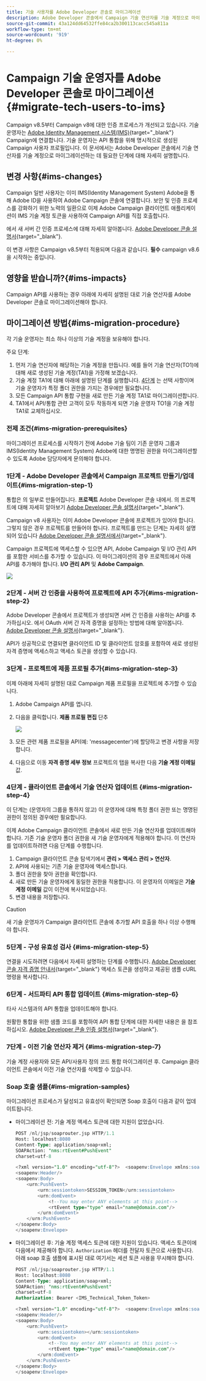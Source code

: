 ```yaml
---
title: 기술 사용자를 Adobe Developer 콘솔로 마이그레이션
description: Adobe Developer 콘솔에서 Campaign 기술 연산자를 기술 계정으로 마이그레이션하는 방법을 알아봅니다
source-git-commit: 43a124dd64532ffe84ca2b300113cacc545a811a
workflow-type: tm+mt
source-wordcount: '919'
ht-degree: 0%

---
```


# Campaign 기술 운영자를 Adobe Developer 콘솔로 마이그레이션 {#migrate-tech-users-to-ims}

Campaign v8.5부터 Campaign v8에 대한 인증 프로세스가 개선되고 있습니다. 기술 운영자는 [Adobe Identity Management 시스템(IMS)](https://helpx.adobe.com/enterprise/using/identity.html){target="_blank"} Campaign에 연결합니다. 기술 운영자는 API 통합을 위해 명시적으로 생성된 Campaign 사용자 프로필입니다. 이 문서에서는 Adobe Developer 콘솔에서 기술 연산자를 기술 계정으로 마이그레이션하는 데 필요한 단계에 대해 자세히 설명합니다.

## 변경 사항{#ims-changes}

Campaign 일반 사용자는 이미 IMS(Identity Management System) Adobe을 통해 Adobe ID을 사용하여 Adobe Campaign 콘솔에 연결합니다. 보안 및 인증 프로세스를 강화하기 위한 노력의 일환으로 이제 Adobe Campaign 클라이언트 애플리케이션이 IMS 기술 계정 토큰을 사용하여 Campaign API를 직접 호출합니다.

에서 새 서버 간 인증 프로세스에 대해 자세히 알아봅니다. [Adobe Developer 콘솔 설명서](https://developer.adobe.com/developer-console/docs/guides/authentication/ServerToServerAuthentication/){target="_blank"}.

이 변경 사항은 Campaign v8.5부터 적용되며 다음과 같습니다. **필수** campaign v8.6을 시작하는 중입니다.


## 영향을 받습니까?{#ims-impacts}

Campaign API를 사용하는 경우 아래에 자세히 설명된 대로 기술 연산자를 Adobe Developer 콘솔로 마이그레이션해야 합니다.

## 마이그레이션 방법{#ims-migration-procedure}

각 기술 운영자는 최소 하나 이상의 기술 계정을 보유해야 합니다.

주요 단계:

1. 먼저 기술 연산자에 해당하는 기술 계정을 만듭니다. 예를 들어 기술 연산자(TO1)에 대해 새로 생성된 기술 계정(TA1)을 가정해 보겠습니다.
1. 기술 계정 TA1에 대해 아래에 설명된 단계를 실행합니다.
   [4단계](#ims-migration-step-4) 는 선택 사항이며 기술 운영자가 특정 폴더 권한을 가지는 경우에만 필요합니다.
1. 모든 Campaign API 통합 구현을 새로 만든 기술 계정 TA1로 마이그레이션합니다.
1. TA1에서 API/통합 관련 고객이 모두 작동하게 되면 기술 운영자 TO1을 기술 계정 TA1로 교체하십시오.

### 전제 조건{#ims-migration-prerequisites}

마이그레이션 프로세스를 시작하기 전에 Adobe 기술 팀이 기존 운영자 그룹과 IMS(Identity Management System) Adobe에 대한 명명된 권한을 마이그레이션할 수 있도록 Adobe 담당자에게 문의해야 합니다.

### 1단계 - Adobe Developer 콘솔에서 Campaign 프로젝트 만들기/업데이트{#ims-migration-step-1}

통합은 의 일부로 만들어집니다. **프로젝트** Adobe Developer 콘솔 내에서. 의 프로젝트에 대해 자세히 알아보기 [Adobe Developer 콘솔 설명서](https://developer.adobe.com/developer-console/docs/guides/projects/){target="_blank"}.

Campaign v8 사용자는 이미 Adobe Developer 콘솔에 프로젝트가 있어야 합니다. 그렇지 않은 경우 프로젝트를 만들어야 합니다. 프로젝트를 만드는 단계는 자세히 설명되어 있습니다 [Adobe Developer 콘솔 설명서에서](https://developer.adobe.com/developer-console/docs/guides/getting-started/){target="_blank"}.

Campaign 프로젝트에 액세스할 수 있으면 API, Adobe Campaign 및 I/O 관리 API를 포함한 서비스를 추가할 수 있습니다. 이 마이그레이션의 경우 프로젝트에서 아래 API를 추가해야 합니다. **I/O 관리 API** 및 **Adobe Campaign**.

![](assets/do-not-localize/ims-products-and-services.png)


### 2단계 - 서버 간 인증을 사용하여 프로젝트에 API 추가{#ims-migration-step-2}

Adobe Developer 콘솔에서 프로젝트가 생성되면 서버 간 인증을 사용하는 API를 추가하십시오. 에서 OAuth 서버 간 자격 증명을 설정하는 방법에 대해 알아봅니다. [Adobe Developer 콘솔 설명서](https://developer.adobe.com/developer-console/docs/guides/authentication/ServerToServerAuthentication/implementation/){target="_blank"}.

API가 성공적으로 연결되면 클라이언트 ID 및 클라이언트 암호를 포함하여 새로 생성된 자격 증명에 액세스하고 액세스 토큰을 생성할 수 있습니다.

### 3단계 - 프로젝트에 제품 프로필 추가{#ims-migration-step-3}

이제 아래에 자세히 설명된 대로 Campaign 제품 프로필을 프로젝트에 추가할 수 있습니다.

1. Adobe Campaign API를 엽니다.
1. 다음을 클릭합니다. **제품 프로필 편집** 단추

   ![](assets/do-not-localize/ims-edit-api.png)

1. 모든 관련 제품 프로필을 API(예: &#39;messagecenter&#39;)에 할당하고 변경 사항을 저장합니다.
1. 다음으로 이동 **자격 증명 세부 정보** 프로젝트의 탭을 복사한 다음 **기술 계정 이메일** 값.

### 4단계 - 클라이언트 콘솔에서 기술 연산자 업데이트 {#ims-migration-step-4}

이 단계는 (운영자의 그룹을 통하지 않고) 이 운영자에 대해 특정 폴더 권한 또는 명명된 권한이 정의된 경우에만 필요합니다.

이제 Adobe Campaign 클라이언트 콘솔에서 새로 만든 기술 연산자를 업데이트해야 합니다. 기존 기술 운영자 폴더 권한을 새 기술 운영자에게 적용해야 합니다.
이 연산자를 업데이트하려면 다음 단계를 수행합니다.

1. Campaign 클라이언트 콘솔 탐색기에서 **관리 > 액세스 관리 > 연산자**.
1. API에 사용되는 기존 기술 운영자에 액세스합니다.
1. 폴더 권한을 찾아 권한을 확인합니다.
1. 새로 만든 기술 운영자에게 동일한 권한을 적용합니다. 이 운영자의 이메일은 **기술 계정 이메일** 값이 이전에 복사되었습니다.
1. 변경 내용을 저장합니다.


>[!CAUTION]
>
>새 기술 운영자가 Campaign 클라이언트 콘솔에 추가할 API 호출을 하나 이상 수행해야 합니다.
>

<!--

>[!CAUTION]
>
>After updating the authentication type for the technical operator, all API integrations with this technical operator will stop working. You must [update your API integrations](#ims-migration-step-6). 

To update the technical operator authentication mode to IMS, follow these steps:

1. From Campaign Client Console explorer, browse to the **Administration > Access Management > Operators**.
1. Edit the existing technical operator used for APIs.
1. Replace the **Name (login)** of this technical operator by the technical account email retrieved earlier.
1. Browse to the **Edit** button on the top left beside **File**, and select **Edit the XML source**.
1. Update the authentication mode to `ims`, as follows:

    ```javascript
    <operator 
    ...
        <access authenticationType="ims" ...
        ...
        </access>
    ...
    </operator>
    ```

1. Save your changes.

You can also update the technical operator programmatically, using SQL scripts or Campaign APIs. These modes help you automate the steps which update operator's name with associated Technical account email address and/or authentication type. 

* Use the following **SQL Script** to replace operator's name with associated email:

    ```sql
    UPDATE xtkoperator
    SET sauthenticationtype = 'ims',
            sname = '{email}'
    WHERE sname = '{name}' AND itype = 0;
    ```

* Use the following `queryDef.ExecuteQuery` **Campaign API** to fetch id of an operator for given technical operator:

    ```javascript
    <?xml version="1.0" encoding="utf-8"?>
    <soap:Envelope xmlns:soap="http://schemas.xmlsoap.org/soap/envelope/">
        <soap:Body>
            <ExecuteQuery xmlns="urn:xtk:queryDef">
                <sessiontoken>{session_token}</sessiontoken>
                <entity>
                    <queryDef schema="xtk:operator" operation="select">
                        <select>
                            <node expr="@id"/>
                        </select>
                        <where>
                            <condition expr="@name='{name}'"/>
                            <condition expr="@type=0"/>
                        </where>
                    </queryDef>
                </entity>
            </ExecuteQuery>
        </soap:Body>
    </soap:Envelope>
    ```

* Use the following `session.Write` **Campaign API** to update name with given technical account email address:

    ```javascript
    <?xml version="1.0" encoding="utf-8"?>
    <soap:Envelope xmlns:soap="http://schemas.xmlsoap.org/soap/envelope/">
        <soap:Body>
            <Write xmlns="urn:xtk:session">
                <sessiontoken>{session_token}</sessiontoken>
                <domDoc xsi:type='ns:Element' SOAP-ENV:encodingStyle='http://xml.apache.org/xml-soap/literalxml'>
                    <operator _operation="update" id="{id}" name="{email}" xtkschema="xtk:operator">
                        <access authenticationType="ims" />
                    </operator>
                </domDoc>
            </Write>
        </soap:Body>
    </soap:Envelope>
    ```
-->

### 5단계 - 구성 유효성 검사 {#ims-migration-step-5}

연결을 시도하려면 다음에서 자세히 설명하는 단계를 수행합니다. [Adobe Developer 콘솔 자격 증명 안내서](https://developer.adobe.com/developer-console/docs/guides/authentication/ServerToServerAuthentication/implementation/#generate-access-tokens){target="_blank"} 액세스 토큰을 생성하고 제공된 샘플 cURL 명령을 복사합니다.


### 6단계 - 서드파티 API 통합 업데이트 {#ims-migration-step-6}

타사 시스템과의 API 통합을 업데이트해야 합니다.

원활한 통합을 위한 샘플 코드를 포함하여 API 통합 단계에 대한 자세한 내용은 을 참조하십시오. [Adobe Developer 콘솔 인증 설명서](https://developer.adobe.com/developer-console/docs/guides/authentication/ServerToServerAuthentication/){target="_blank"}.


### 7단계 - 이전 기술 연산자 제거 {#ims-migration-step-7}


기술 계정 사용자와 모든 API/사용자 정의 코드 통합 마이그레이션 후. Campaign 클라이언트 콘솔에서 이전 기술 연산자를 삭제할 수 있습니다.

### Soap 호출 샘플{#ims-migration-samples}

마이그레이션 프로세스가 달성되고 유효성이 확인되면 Soap 호출이 다음과 같이 업데이트됩니다.

* 마이그레이션 전: 기술 계정 액세스 토큰에 대한 지원이 없었습니다.

  ```sql
  POST /nl/jsp/soaprouter.jsp HTTP/1.1
  Host: localhost:8080
  Content-Type: application/soap+xml;
  SOAPAction: "nms:rtEvent#PushEvent"
  charset=utf-8
  
  <?xml version="1.0" encoding="utf-8"?>  <soapenv:Envelope xmlns:soapenv="http://schemas.xmlsoap.org/soap/envelope/" xmlns:urn="urn:nms:rtEvent">
  <soapenv:Header/>
  <soapenv:Body>
      <urn:PushEvent>
          <urn:sessiontoken>SESSION_TOKEN</urn:sessiontoken>
          <urn:domEvent>
              <!--You may enter ANY elements at this point-->
              <rtEvent type="type" email="name@domain.com"/>
          </urn:domEvent>
      </urn:PushEvent>
  </soapenv:Body>
  </soapenv:Envelope>
  ```

* 마이그레이션 후: 기술 계정 액세스 토큰에 대한 지원이 있습니다. 액세스 토큰이에 다음에서 제공해야 합니다. `Authorization` 헤더를 전달자 토큰으로 사용합니다. 아래 soap 호출 샘플에 표시된 대로 여기서는 세션 토큰 사용을 무시해야 합니다.

  ```sql
  POST /nl/jsp/soaprouter.jsp HTTP/1.1
  Host: localhost:8080
  Content-Type: application/soap+xml;
  SOAPAction: "nms:rtEvent#PushEvent"
  charset=utf-8
  Authorization: Bearer <IMS_Technical_Token_Token>
  
  <?xml version="1.0" encoding="utf-8"?>  <soapenv:Envelope xmlns:soapenv="http://schemas.xmlsoap.org/soap/envelope/" xmlns:urn="urn:nms:rtEvent">
  <soapenv:Header/>
  <soapenv:Body>
      <urn:PushEvent>
          <urn:sessiontoken></urn:sessiontoken>
          <urn:domEvent>
              <!--You may enter ANY elements at this point-->
              <rtEvent type="type" email="name@domain.com"/>
          </urn:domEvent>
      </urn:PushEvent>
  </soapenv:Body>
  </soapenv:Envelope>
  ```
